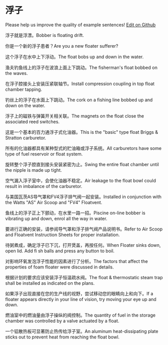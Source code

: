 # 浮子

Please help us improve the quality of example sentences! [Edit on Github](https://github.com/jiyushe/jiyu-example-sentence-source/blob/main/chinese/fuzi_2.md)

<p><span class="chinese">浮子就是浮漂。</span><span class="english">Bobber is floating drift.</span></p>

<p><span class="chinese">你是一个新的浮子患者？</span><span class="english">Are you a new floater sufferer?</span></p>

<p><span class="chinese">这个浮子在水中上下浮动。</span><span class="english">The float bobs up and down in the water.</span></p>

<p><span class="chinese">渔夫钓鱼线上的浮子在波浪上面上下跳动。</span><span class="english">The fisherman's float bobbed on the waves.</span></p>

<p><span class="chinese">在浮子腔接头上安装压紧联轴节。</span><span class="english">Install compression coupling in top float chamber tapping.</span></p>

<p><span class="chinese">钓丝上的浮子在水面上下跳动。</span><span class="english">The cork on a fishing line bobbed up and down on the water.</span></p>

<p><span class="chinese">浮子上的磁铁与弹簧开关相关联。</span><span class="english">The magnets on the float close the associated reed switches.</span></p>

<p><span class="chinese">这是一个基本的百力通浮子式化油器。</span><span class="english">This is the "basic" type float Briggs & Stratton carburetor.</span></p>

<p><span class="chinese">所有的化油器都具有某种型式的贮油箱或浮子系统。</span><span class="english">All carburetors have some type of fuel reservoir or float system.</span></p>

<p><span class="chinese">旋转整个浮子腔直到接头安装紧密为止。</span><span class="english">Swing the entire float chamber until the nipple is made up tight.</span></p>

<p><span class="chinese">空气漏入浮子室中，会使化油器不稳定。</span><span class="english">Air leakage to the float bowl could result in imbalance of the carburetor.</span></p>

<p><span class="chinese">与美国瓦茨AS导气罩和FV4浮子排气阀一起安装。</span><span class="english">Installed in conjunction with the Watts "AS" Air Scoop and "FV4" Floatvent.</span></p>

<p><span class="chinese">鱼线上的浮子正上下颤动，在水里一路一招。</span><span class="english">Piscine on-line bobber is vibrating up and down, enrol all the way in water.</span></p>

<p><span class="chinese">要进行正确的安装，请参阅导气罩和浮子排气阀产品说明书。</span><span class="english">Refer to Air Scoop and Floatvent Instruction Sheets for proper installation.</span></p>

<p><span class="chinese">待粥煮成，确定浮子已下沉，打开煲盖，再按任何。</span><span class="english">When Floater sinks down, open lid. Add fi sh balls and press any button to boil.</span></p>

<p><span class="chinese">对影响环氧发泡浮子性能的因素进行了分析。</span><span class="english">The factors that affect the properties of foam floater were discussed in details.</span></p>

<p><span class="chinese">根据计划的要求应该安装浮子恒温疏水阀。</span><span class="english">The float & thermostatic steam trap shall be installed as indicated on the plans.</span></p>

<p><span class="chinese">如果浮子出现直接在您的生产线的视野，尝试移动您的眼睛向上和向下。</span><span class="english">If a floater appears directly in your line of vision, try moving your eye up and down.</span></p>

<p><span class="chinese">燃油室中的燃油量由浮子操纵的阀控制。</span><span class="english">The quantity of fuel in the storage chamber was controlled by a valve actuated by a float.</span></p>

<p><span class="chinese">一个铝散热板可显著防止热传给浮子室。</span><span class="english">An aluminum heat-dissipating plate sticks out to prevent heat from reaching the float bowl.</span></p>

